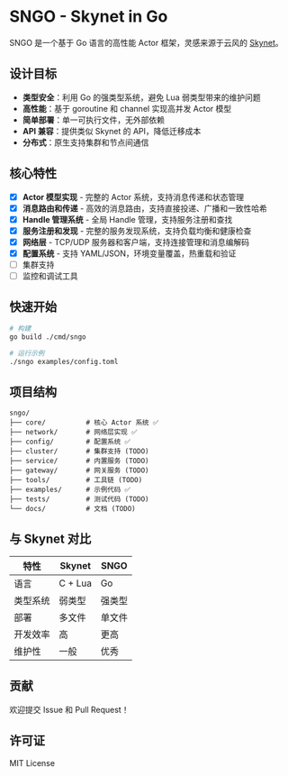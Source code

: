 # SNGO - Skynet in Go

SNGO 是一个基于 Go 语言的高性能 Actor 框架，灵感来源于云风的 [Skynet](https://github.com/cloudwu/skynet)。

## 设计目标

- **类型安全**：利用 Go 的强类型系统，避免 Lua 弱类型带来的维护问题
- **高性能**：基于 goroutine 和 channel 实现高并发 Actor 模型
- **简单部署**：单一可执行文件，无外部依赖
- **API 兼容**：提供类似 Skynet 的 API，降低迁移成本
- **分布式**：原生支持集群和节点间通信

## 核心特性

- [x] **Actor 模型实现** - 完整的 Actor 系统，支持消息传递和状态管理
- [x] **消息路由和传递** - 高效的消息路由，支持直接投递、广播和一致性哈希
- [x] **Handle 管理系统** - 全局 Handle 管理，支持服务注册和查找
- [x] **服务注册和发现** - 完整的服务发现系统，支持负载均衡和健康检查
- [x] **网络层** - TCP/UDP 服务器和客户端，支持连接管理和消息编解码
- [x] **配置系统** - 支持 YAML/JSON，环境变量覆盖，热重载和验证
- [ ] 集群支持
- [ ] 监控和调试工具

## 快速开始

```bash
# 构建
go build ./cmd/sngo

# 运行示例
./sngo examples/config.toml
```

## 项目结构

```
sngo/
├── core/          # 核心 Actor 系统 ✅
├── network/       # 网络层实现 ✅
├── config/        # 配置系统 ✅
├── cluster/       # 集群支持 (TODO)
├── service/       # 内置服务 (TODO)
├── gateway/       # 网关服务 (TODO)
├── tools/         # 工具链 (TODO)
├── examples/      # 示例代码 ✅
├── tests/         # 测试代码 (TODO)
└── docs/          # 文档 (TODO)
```

## 与 Skynet 对比

| 特性 | Skynet | SNGO |
|------|--------|------|
| 语言 | C + Lua | Go |
| 类型系统 | 弱类型 | 强类型 |
| 部署 | 多文件 | 单文件 |
| 开发效率 | 高 | 更高 |
| 维护性 | 一般 | 优秀 |

## 贡献

欢迎提交 Issue 和 Pull Request！

## 许可证

MIT License

